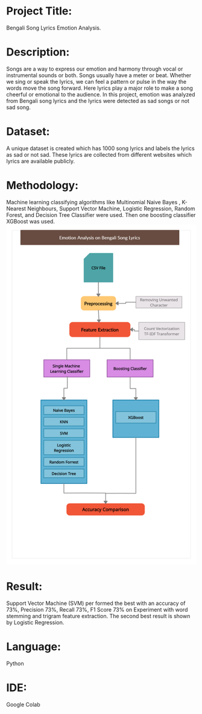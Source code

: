 # Project Title:
Bengali Song Lyrics Emotion Analysis.
# Description:
Songs are a way to express our emotion and harmony through vocal or instrumental sounds or both. Songs usually have a meter or beat. Whether we sing or speak the lyrics, we can feel a pattern or pulse in the way the words move the song forward. Here lyrics play a major role to make a song cheerful or emotional to the audience. In this project, emotion was analyzed from Bengali song lyrics and the lyrics were detected as sad songs or not sad song.

# Dataset:
A unique dataset is created which has 1000 song lyrics and labels the lyrics as sad or not sad. These lyrics are collected from different websites which lyrics are available publicly.
# Methodology:
Machine learning classifying algorithms like Multinomial Naive Bayes , K-Nearest Neighbours, Support Vector Machine, Logistic Regression, Random Forest, and Decision Tree Classifier were used. Then one boosting classifier XGBoost was used.
![Methodology](Methodology.png)

# Result:
Support Vector Machine (SVM) per formed the best with an accuracy of 73%, Precision 73%, Recall 73%, F1 Score 73% on Experiment with word stemming and trigram feature extraction. The second best result is shown by Logistic Regression.
# Language:
Python
# IDE:
Google Colab
